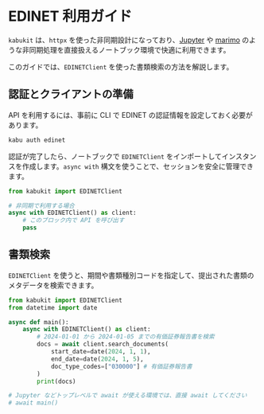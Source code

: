 # EDINET 利用ガイド

`kabukit` は、`httpx` を使った非同期設計になっており、[Jupyter](https://jupyter.org/) や [marimo](https://marimo.io/) のような非同期処理を直接扱えるノートブック環境で快適に利用できます。

このガイドでは、`EDINETClient` を使った書類検索の方法を解説します。

## 認証とクライアントの準備

API を利用するには、事前に CLI で EDINET の認証情報を設定しておく必要があります。

```bash
kabu auth edinet
```

認証が完了したら、ノートブックで `EDINETClient` をインポートしてインスタンスを作成します。`async with` 構文を使うことで、セッションを安全に管理できます。

```python
from kabukit import EDINETClient

# 非同期で利用する場合
async with EDINETClient() as client:
    # このブロック内で API を呼び出す
    pass
```

## 書類検索

`EDINETClient` を使うと、期間や書類種別コードを指定して、提出された書類のメタデータを検索できます。

```python
from kabukit import EDINETClient
from datetime import date

async def main():
    async with EDINETClient() as client:
        # 2024-01-01 から 2024-01-05 までの有価証券報告書を検索
        docs = await client.search_documents(
            start_date=date(2024, 1, 1),
            end_date=date(2024, 1, 5),
            doc_type_codes=["030000"] # 有価証券報告書
        )
        print(docs)

# Jupyter などトップレベルで await が使える環境では、直接 await してください
# await main()
```
